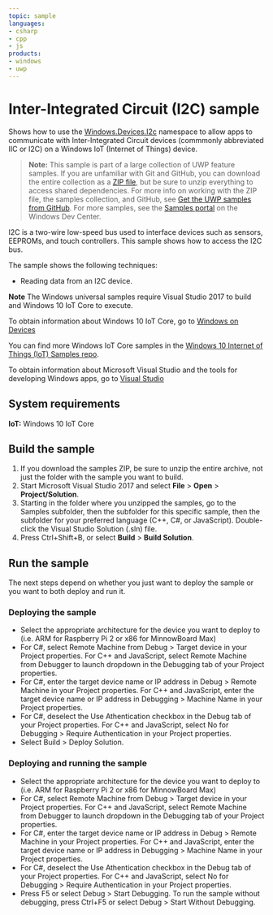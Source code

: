 ```yaml
---
topic: sample
languages:
- csharp
- cpp
- js
products:
- windows
- uwp
---
```


<!---
  category: DevicesSensorsAndPower
  samplefwlink: http://go.microsoft.com/fwlink/p/?LinkId=624150
--->

# Inter-Integrated Circuit (I2C) sample

Shows how to use the [Windows.Devices.I2c](http://msdn.microsoft.com/library/windows.devices.i2c.aspx) namespace
to allow apps to communicate with Inter-Integrated Circuit devices
(commmonly abbreviated IIC or I2C)
on a Windows IoT (Internet of Things) device.

> **Note:** This sample is part of a large collection of UWP feature samples. 
> If you are unfamiliar with Git and GitHub, you can download the entire collection as a 
> [ZIP file](https://github.com/Microsoft/Windows-universal-samples/archive/master.zip), but be 
> sure to unzip everything to access shared dependencies. For more info on working with the ZIP file, 
> the samples collection, and GitHub, see [Get the UWP samples from GitHub](https://aka.ms/ovu2uq). 
> For more samples, see the [Samples portal](https://aka.ms/winsamples) on the Windows Dev Center. 

I2C is a two-wire low-speed bus used to interface devices such as sensors, EEPROMs, and touch controllers. This sample shows how to access the I2C bus.

The sample shows the following techniques:

- Reading data from an I2C device.

**Note** The Windows universal samples require Visual Studio 2017 to build and Windows 10 IoT Core to execute.

To obtain information about Windows 10 IoT Core, go to [Windows on Devices](http://windowsondevices.com)

You can find more Windows IoT Core samples in the [Windows 10 Internet of Things (IoT) Samples repo](https://go.microsoft.com/fwlink/?linkid=860459).

To obtain information about Microsoft Visual Studio and the tools for developing Windows apps, go to [Visual Studio](http://go.microsoft.com/fwlink/?LinkID=532422)

## System requirements

**IoT:** Windows 10 IoT Core

## Build the sample

1. If you download the samples ZIP, be sure to unzip the entire archive, not just the folder with the sample you want to build. 
2. Start Microsoft Visual Studio 2017 and select **File** \> **Open** \> **Project/Solution**.
3. Starting in the folder where you unzipped the samples, go to the Samples subfolder, then the subfolder for this specific sample, then the subfolder for your preferred language (C++, C#, or JavaScript). Double-click the Visual Studio Solution (.sln) file.
4. Press Ctrl+Shift+B, or select **Build** \> **Build Solution**.

## Run the sample

The next steps depend on whether you just want to deploy the sample or you want to both deploy and run it.

### Deploying the sample

- Select the appropriate architecture for the device you want to deploy to (i.e. ARM for Raspberry Pi 2 or x86 for MinnowBoard Max)
- For C#, select Remote Machine from Debug > Target device in your Project properties.  For C++ and JavaScript, select Remote Machine from Debugger to launch dropdown in the Debugging tab of your Project properties.
- For C#, enter the target device name or IP address in Debug > Remote Machine in your Project properties.  For C++ and JavaScript, enter the target device name or IP address in Debugging > Machine Name in your Project properties.
- For C#, deselect the Use Athentication checkbox in the Debug tab of your Project properties.  For C++ and JavaScript, select No for Debugging > Require Authentication in your Project properties.
- Select Build > Deploy Solution. 

### Deploying and running the sample

- Select the appropriate architecture for the device you want to deploy to (i.e. ARM for Raspberry Pi 2 or x86 for MinnowBoard Max)
- For C#, select Remote Machine from Debug > Target device in your Project properties.  For C++ and JavaScript, select Remote Machine from Debugger to launch dropdown in the Debugging tab of your Project properties.
- For C#, enter the target device name or IP address in Debug > Remote Machine in your Project properties.  For C++ and JavaScript, enter the target device name or IP address in Debugging > Machine Name in your Project properties.
- For C#, deselect the Use Athentication checkbox in the Debug tab of your Project properties.  For C++ and JavaScript, select No for Debugging > Require Authentication in your Project properties.
- Press F5 or select Debug >  Start Debugging. To run the sample without debugging, press Ctrl+F5 or select Debug > Start Without Debugging. 

